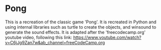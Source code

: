 # Pong
This is a recreation of the classic game 'Pong'.
It is recreated in Python and using internal libraries 
such as turtle to create the objects,
and winsound to generate the sound effects.
It is adapted after the 'freecodecamp.org' youtube video,
following this link: https://www.youtube.com/watch?v=C6jJg9Zan7w&ab_channel=freeCodeCamp.org
